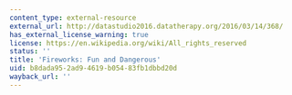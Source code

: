 ```yaml
---
content_type: external-resource
external_url: http://datastudio2016.datatherapy.org/2016/03/14/368/
has_external_license_warning: true
license: https://en.wikipedia.org/wiki/All_rights_reserved
status: ''
title: 'Fireworks: Fun and Dangerous'
uid: b8dada95-2ad9-4619-b054-83fb1dbbd20d
wayback_url: ''
---
```

